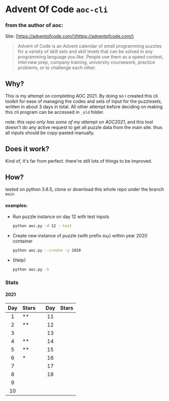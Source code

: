 # Advent Of Code `aoc-cli`

### from the author of aoc:

Site: [https://adventofcode.com/](https://adventofcode.com/)

> Advent of Code is an Advent calendar of small programming puzzles for a variety of skill sets and skill levels that can be solved in any programming language you like. People use them as a speed contest, interview prep, company training, university coursework, practice problems, or to challenge each other.

## Why?

This is my attempt on completing AOC 2021. By doing so i created this cli toolkit for ease of managing the codes and sets 
of input for the puzzlesets, written in about 3 days in total. All other attempt before deciding on making this cli program can be accessed in `_old` folder.

note: *this repo only has some of my attempt on AOC2021*, and this tool doesn't do any active request to get all puzzle data from the main site. thus all inputs should be copy-pasted manually.

## Does it work?

Kind of, it's far from perfect. there're still lots of things to be improved.

## How?

tested on python 3.8.5, clone or download this whole repo under the branch `main`

#### examples:

* Run puzzle instance on day 12 with test inputs
  ```sh
  python aoc.py -d 12 --test
  ```

* Create new instance of puzzle (with prefix `day`) within year 2020 container
  ```sh
  python aoc.py --create -y 2020
  ```

* (Help)
  ```sh
  python aoc.py -h
  ```

### Stats

#### 2021 

| Day  | Stars | | Day  | Stars |
| :-:  | :---- |-| :-:  | :---- |
| 1  |  **  | | 11  |      |
| 2  |  **  | | 12  |      |
| 3  |      | | 13  |      |
| 4  |  **  | | 14  |      |
| 5  |  **  | | 15  |      |
| 6  |  *   | | 16  |      |
| 7  |      | | 17  |      |
| 8  |      | | 18  |      |
| 9  |      | |     |     |
| 10  |      | |     |     |


